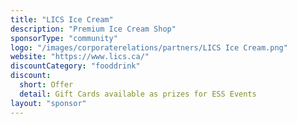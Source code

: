 ```yaml
---
title: "LICS Ice Cream"
description: "Premium Ice Cream Shop"
sponsorType: "community"
logo: "/images/corporaterelations/partners/LICS Ice Cream.png"
website: "https://www.lics.ca/"
discountCategory: "fooddrink"
discount:
  short: Offer
  detail: Gift Cards available as prizes for ESS Events
layout: "sponsor"
---
```


